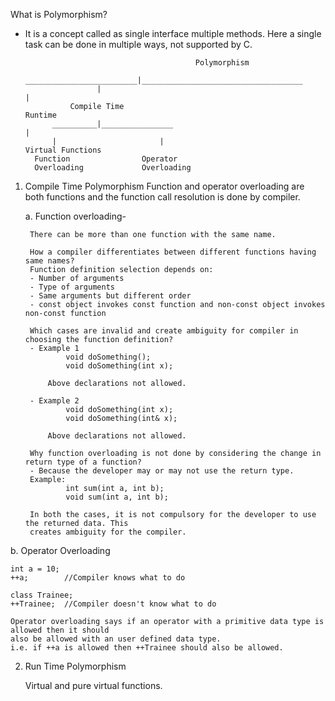 What is Polymorphism?
- It is a concept called as single interface multiple methods.
	Here a single task can be done in multiple ways, not supported by C.

											Polymorphism
			           _________________________|____________________________________
					  |													       |
				Compile Time												Runtime
			__________|________________											 |
			|						|									Virtual Functions	
		Function				Operator
		Overloading				Overloading


1. Compile Time Polymorphism
   Function and operator overloading are both functions and the function call resolution is done by compiler.
	
	a. Function overloading-

		There can be more than one function with the same name.
		
		How a compiler differentiates between different functions having same names?
		Function definition selection depends on:
		- Number of arguments
		- Type of arguments
		- Same arguments but different order
		- const object invokes const function and non-const object invokes non-const function
		
		Which cases are invalid and create ambiguity for compiler in choosing the function definition?
		- Example 1
				void doSomething();
				void doSomething(int x);
		
			Above declarations not allowed. 
		
		- Example 2
				void doSomething(int x);
				void doSomething(int& x);
		
			Above declarations not allowed.
		
		Why function overloading is not done by considering the change in return type of a function?
		- Because the developer may or may not use the return type.
		Example:
				int sum(int a, int b);
				void sum(int a, int b);
		
		In both the cases, it is not compulsory for the developer to use the returned data. This 
		creates ambiguity for the compiler.

b. Operator Overloading

	int a = 10;
	++a;		//Compiler knows what to do
	
	class Trainee;
	++Trainee;	//Compiler doesn't know what to do
	
	Operator overloading says if an operator with a primitive data type is allowed then it should 
	also be allowed with an user defined data type.
	i.e. if ++a is allowed then ++Trainee should also be allowed.

2. Run Time Polymorphism

   Virtual and pure virtual functions.